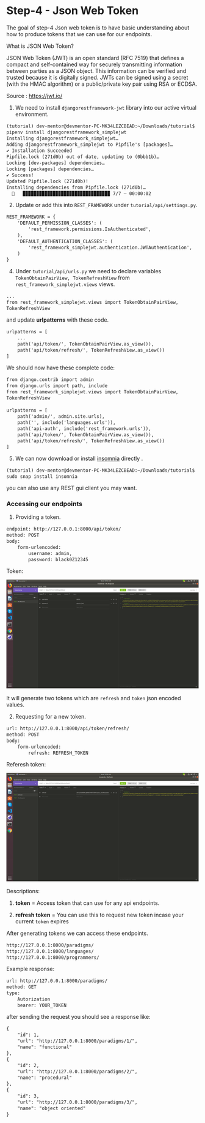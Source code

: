 # Step-4 - Json Web Token

The goal of step-4 Json web token is to have basic understanding about how to produce tokens that we can use for our endpoints.

What is JSON Web Token?

JSON Web Token (JWT) is an open standard (RFC 7519) that defines a compact and self-contained way for securely transmitting information between parties as a JSON object. This information can be verified and trusted because it is digitally signed. JWTs can be signed using a secret (with the HMAC algorithm) or a public/private key pair using RSA or ECDSA.

Source : https://jwt.io/

1. We need to install `djangorestframework-jwt` library into our active virtual environment.

```
(tutorial) dev-mentor@devmentor-PC-MK34LEZCBEAD:~/Downloads/tutorial$ pipenv install djangorestframework_simplejwt
Installing djangorestframework_simplejwt…
Adding djangorestframework_simplejwt to Pipfile's [packages]…
✔ Installation Succeeded 
Pipfile.lock (271d0b) out of date, updating to (0bbb1b)…
Locking [dev-packages] dependencies…
Locking [packages] dependencies…
✔ Success! 
Updated Pipfile.lock (271d0b)!
Installing dependencies from Pipfile.lock (271d0b)…
  🐍   ▉▉▉▉▉▉▉▉▉▉▉▉▉▉▉▉▉▉▉▉▉▉▉▉▉▉▉▉▉▉▉▉ 7/7 — 00:00:02
```

2. Update or add this into `REST_FRAMEWORK` under `tutorial/api/settings.py`.

```
REST_FRAMEWORK = {
    'DEFAULT_PERMISSION_CLASSES': (
        'rest_framework.permissions.IsAuthenticated',
    ),
    'DEFAULT_AUTHENTICATION_CLASSES': (
        'rest_framework_simplejwt.authentication.JWTAuthentication',
    )
}
```

4. Under `tutorial/api/urls.py` we need to declare variables `TokenObtainPairView, TokenRefreshView` from `rest_framework_simplejwt.views` views.

```
...
from rest_framework_simplejwt.views import TokenObtainPairView, TokenRefreshView
```

and update **urlpatterns** with these code.

```
urlpatterns = [
    ...
    path('api/token/', TokenObtainPairView.as_view()),
    path('api/token/refresh/', TokenRefreshView.as_view())
]
```

We should now have these complete code:

```
from django.contrib import admin
from django.urls import path, include
from rest_framework_simplejwt.views import TokenObtainPairView, TokenRefreshView

urlpatterns = [
    path('admin/', admin.site.urls),
    path('', include('languages.urls')),
    path('api-auth', include('rest_framework.urls')),
    path('api/token/', TokenObtainPairView.as_view()),
    path('api/token/refresh/', TokenRefreshView.as_view())
]

```

5. We can now download or install [insomnia](https://insomnia.rest/download/) directly .

```
(tutorial) dev-mentor@devmentor-PC-MK34LEZCBEAD:~/Downloads/tutorial$ sudo snap install insomnia
```

you can also use any REST gui client you may want.

### Accessing our endpoints

1. Providing a token.

```
endpoint: http://127.0.0.1:8000/api/token/
method: POST
body:
    form-urlencoded: 
        username: admin, 
        password: black0Z12345
```

Token:

![alt text](request-token.png)

It will generate two tokens which are `refresh` and `token` json encoded values.

2. Requesting for a new token.

```
url: http://127.0.0.1:8000/api/token/refresh/
method: POST
body:
    form-urlencoded:
        refresh: REFRESH_TOKEN
```

Referesh token:

![alt text](request-new-if-expired.png)


Descriptions: 

1. **token** = Access token that can use for any api endpoints.

2. **refresh token** = You can use this to request new token incase your current `token` expires

After generating tokens we can access these endpoints.

```
http://127.0.0.1:8000/paradigms/
http://127.0.0.1:8000/languages/
http://127.0.0.1:8000/programmers/
```

Example response:

```
url: http://127.0.0.1:8000/paradigms/
method: GET 
type: 
    Autorization
    bearer: YOUR_TOKEN
```

after sending the request you should see a response like:
```
{
    "id": 1,
    "url": "http://127.0.0.1:8000/paradigms/1/",
    "name": "functional"
},
{
    "id": 2,
    "url": "http://127.0.0.1:8000/paradigms/2/",
    "name": "procedural"
},
{
    "id": 3,
    "url": "http://127.0.0.1:8000/paradigms/3/",
    "name": "object oriented"
}

```

